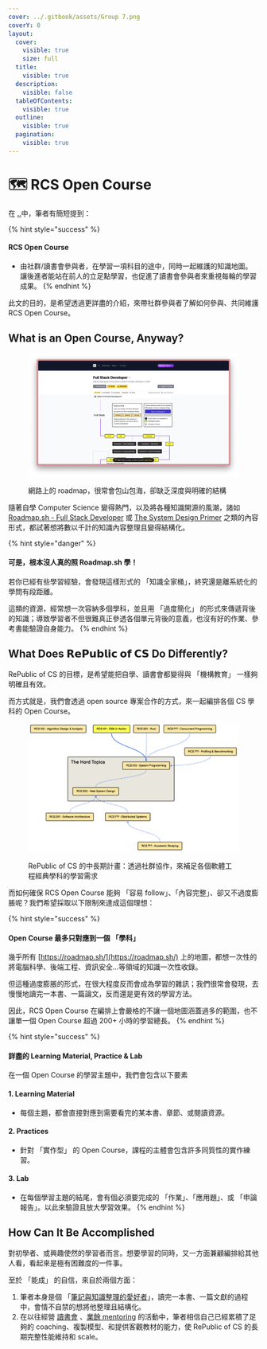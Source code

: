 ```yaml
---
cover: ../.gitbook/assets/Group 7.png
coverY: 0
layout:
  cover:
    visible: true
    size: full
  title:
    visible: true
  description:
    visible: false
  tableOfContents:
    visible: true
  outline:
    visible: true
  pagination:
    visible: true
---
```


# 🗺️ RCS Open Course

在 [..](../ "mention")中，筆者有簡短提到：

{% hint style="success" %}
#### RCS Open Course

* 由社群/讀書會參與者，在學習一項科目的途中，同時一起維護的知識地圖。\
  讓後進者能站在前人的立足點學習，也促進了讀書會參與者來重視每輪的學習成果。
{% endhint %}

此文的目的，是希望透過更詳盡的介紹，來帶社群參與者了解如何參與、共同維護 RCS Open Course。

## What is an Open Course, Anyway?

<figure><img src="../.gitbook/assets/image (15).png" alt=""><figcaption><p>網路上的 roadmap，很常會包山包海，卻缺乏深度與明確的結構</p></figcaption></figure>

隨著自學 Computer Science 變得熱門，以及將各種知識開源的風潮，諸如 [Roadmap.sh - Full Stack Developer](https://roadmap.sh/full-stack) 或 [The System Design Primer](https://github.com/donnemartin/system-design-primer) 之類的內容形式，都試著想將數以千計的知識內容整理且變得結構化。

{% hint style="danger" %}
#### 可是，根本沒人真的照 Roadmap.sh 學！

若你已經有些學習經驗，會發現這樣形式的 「知識全家桶」，終究還是離系統化的學問有段距離。

這類的資源，經常想一次容納多個學科，並且用 「過度簡化」 的形式來傳遞背後的知識；導致學習者不但很難真正參透各個單元背後的意義，也沒有好的作業、參考書能驗證自身能力。
{% endhint %}

## What Does 𝗥𝗲𝗣𝘂𝗯𝗹𝗶𝗰 𝗼𝗳 𝗖𝗦 Do Differently?

RePublic of CS 的目標，是希望能把自學、讀書會都變得與 「機構教育」 一樣夠明確且有效。

而方式就是，我們會透過 open source 專案合作的方式，來一起編排各個 CS 學科的 Open Course。

<figure><img src="../.gitbook/assets/image (25).png" alt=""><figcaption><p>RePublic of CS 的中長期計畫：透過社群協作，來補足各個軟體工程經典學科的學習需求</p></figcaption></figure>

而如何確保 RCS Open Course 能夠 「容易 follow」、「內容完整」、卻又不過度膨脹呢？我們希望採取以下限制來達成這個理想：

{% hint style="success" %}
#### Open Course 最多只對應到一個 「學科」

幾乎所有 [https://roadmap.sh/](https://roadmap.sh/) 上的地圖，都想一次性的將電腦科學、後端工程、資訊安全...等領域的知識一次性收錄。

但這種過度膨脹的形式，在很大程度反而會成為學習的雜訊；我們很常會發現，去慢慢地讀完一本書、一篇論文，反而還是更有效的學習方法。



因此，RCS Open Course 在編排上會嚴格的不讓一個地圖涵蓋過多的範圍，也不讓單一個 Open Course 超過 200+ 小時的學習總長。
{% endhint %}

{% hint style="success" %}
#### 詳盡的 Learning Material, Practice & Lab

在一個 Open Course 的學習主題中，我們會包含以下要素



#### 1. Learning Material

* 每個主題，都會直接對應到需要看完的某本書、章節、或閱讀資源。



#### 2. Practices

* 針對 「實作型」 的 Open Course，課程的主體會包含許多同質性的實作練習。



#### 3. Lab

* 在每個學習主題的結尾，會有個必須要完成的 「作業」、「應用題」、或 「申論報告」。以此來驗證且放大學習效果。
{% endhint %}

## How Can It Be Accomplished

對初學者、或興趣使然的學習者而言。想要學習的同時，又一方面兼顧編排給其他人看，看起來是極有困難度的一件事。

至於 「能成」 的自信，來自於兩個方面：

1. 筆者本身是個 「[筆記與知識整理的愛好者](https://app.heptabase.com/w/98f3311b812edc1184a454213ec35e583c543a3b35fb510d04dea723c9b6831c)」，讀完一本書、一篇文獻的過程中，會情不自禁的想將他整理且結構化。
2. 在以往經營 [讀書會](https://www.notion.so/be-studying-group/919a2f82e7604cb1bee1f8ee00e5a9e6?v=565b8be8718648879a3bff64405332c0) 、[業餘 mentoring](https://app.heptabase.com/w/2328f90adfc761a962dc548d448936314c1c5ba4fb6ed004a9eccbb6594d515e) 的活動中，筆者相信自己已經累積了足夠的 coaching、複製模型、和提供客觀教材的能力，使 RePublic of CS 的長期完整性能維持和 scale。

